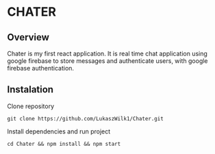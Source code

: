 # CHATER
## Overview
Chater is my first react application. It is real time chat application using google firebase to store messages and authenticate users, with google firebase authentication. 
## Instalation
Clone repository
```
git clone https://github.com/LukaszWilk1/Chater.git
```
Install dependencies and run project
```
cd Chater && npm install && npm start
```
